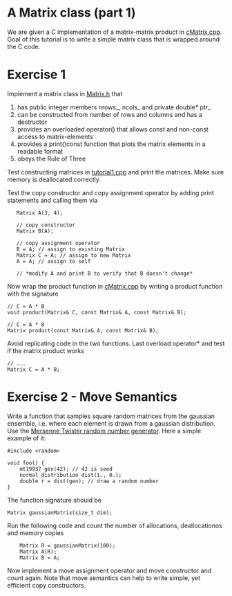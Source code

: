 # A Matrix class (part 1)

We are given a C implementation of a matrix-matrix
product in [cMatrix.cpp](cMatrix.cpp). Goal of this tutorial
is to write a simple matrix class that is wrapped around the C code.

# Exercise 1
Implement a matrix class in [Matrix.h](Matrix.h) that

1. has public integer members nrows_, ncols_ and private double* ptr_
2. can be constructed from number of rows and columns and has a destructor
3. provides an overloaded operator() that allows const and non-const access to matrix-elements
4. provides a print()const function that plots the matrix elements in a readable format
5. obeys the Rule of Three 

Test constructing matrices in [tutorial1.cpp](tutorial1.cpp) and print the matrices.
Make sure memory is deallocated correctly.

Test the copy constructor and copy assignment operator by adding print statements
and calling them via
```
   Matrix A(3, 4);
   
   // copy constructor
   Matrix B(A);
   
   // copy assignment operator
   B = A; // assign to existing Matrix
   Matrix C = A; // assign to new Matrix
   A = A; // assign to self
   
   // *modify A and print B to verify that B doesn't change*
```

Now wrap the product function in [cMatrix.cpp](cMatrix.cpp) by
writing a product function with the signature
```
// C = A * B
void product(Matrix& C, const Matrix& A, const Matrix& B);

// C = A * B
Matrix product(const Matrix& A, const Matrix& B);
```
Avoid replicating code in the two functions. Last overload
operator* and test if the matrix product works
```
// ...
Matrix C = A * B;
```

# Exercise 2 - Move Semantics

Write a function that samples square random matrices from the gaussian 
ensemble, i.e. where each element is drawn from a gaussian distribution.
Use the [Mersenne Twister random number generator](https://www.cplusplus.com/reference/random/mt19937/).
Here a simple example of it:
```
#include <random>

void foo() {
    mt19937 gen(42); // 42 is seed
    normal_distribution dist(1., 0.);
    double r = dist(gen); // draw a random number
}
```
The function signature should be
```
Matrix gaussianMatrix(size_t dim);
```
Run the following code and count the number of allocations, deallocationos and memory copies
```
    Matrix R = gaussianMatrix(100);
    Matrix A(R);
    Matrix B = A;
```
Now implement a move assignment operator and move constructor
and count again. Note that move semantics can help to write
simple, yet efficient copy constructors.
